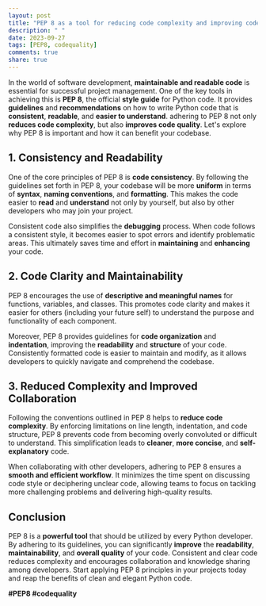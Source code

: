 ```yaml
---
layout: post
title: "PEP 8 as a tool for reducing code complexity and improving code quality"
description: " "
date: 2023-09-27
tags: [PEP8, codequality]
comments: true
share: true
---
```


In the world of software development, **maintainable and readable code** is essential for successful project management. One of the key tools in achieving this is **PEP 8**, the official **style guide** for Python code. It provides **guidelines** and **recommendations** on how to write Python code that is **consistent**, **readable**, and **easier to understand**. adhering to PEP 8 not only **reduces code complexity**, but also **improves code quality**. Let's explore why PEP 8 is important and how it can benefit your codebase.

## 1. Consistency and Readability

One of the core principles of PEP 8 is **code consistency**. By following the guidelines set forth in PEP 8, your codebase will be more **uniform** in terms of **syntax**, **naming conventions**, and **formatting**. This makes the code easier to **read** and **understand** not only by yourself, but also by other developers who may join your project.

Consistent code also simplifies the **debugging** process. When code follows a consistent style, it becomes easier to spot errors and identify problematic areas. This ultimately saves time and effort in **maintaining** and **enhancing** your code.

## 2. Code Clarity and Maintainability

PEP 8 encourages the use of **descriptive and meaningful names** for functions, variables, and classes. This promotes code clarity and makes it easier for others (including your future self) to understand the purpose and functionality of each component.

Moreover, PEP 8 provides guidelines for **code organization** and **indentation**, improving the **readability** and **structure** of your code. Consistently formatted code is easier to maintain and modify, as it allows developers to quickly navigate and comprehend the codebase.

## 3. Reduced Complexity and Improved Collaboration

Following the conventions outlined in PEP 8 helps to **reduce code complexity**. By enforcing limitations on line length, indentation, and code structure, PEP 8 prevents code from becoming overly convoluted or difficult to understand. This simplification leads to **cleaner**, **more concise**, and **self-explanatory** code.

When collaborating with other developers, adhering to PEP 8 ensures a **smooth and efficient workflow**. It minimizes the time spent on discussing code style or deciphering unclear code, allowing teams to focus on tackling more challenging problems and delivering high-quality results.

## Conclusion

PEP 8 is a **powerful tool** that should be utilized by every Python developer. By adhering to its guidelines, you can significantly **improve** the **readability**, **maintainability**, and **overall quality** of your code. Consistent and clear code reduces complexity and encourages collaboration and knowledge sharing among developers. Start applying PEP 8 principles in your projects today and reap the benefits of clean and elegant Python code.

**#PEP8 #codequality**